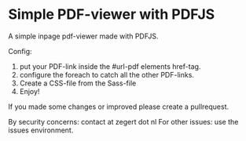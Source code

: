 # Simple PDF-viewer with PDFJS
A simple inpage pdf-viewer made with PDFJS.

Config: 
1. put your PDF-link inside the #url-pdf elements href-tag.
2. configure the foreach to catch all the other PDF-links.
3. Create a CSS-file from the Sass-file
4. Enjoy!

If you made some changes or improved please create a pullrequest.

By security concerns: contact at zegert dot nl
For other issues: use the issues environment.
